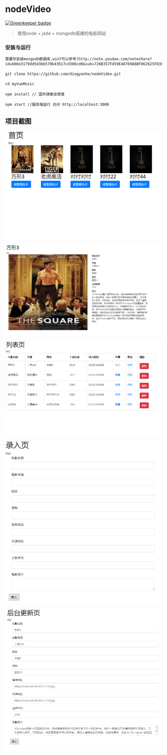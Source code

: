 # nodeVideo

[![Greenkeeper badge](https://badges.greenkeeper.io/dingyanhe/nodeVideo.svg)](https://greenkeeper.io/)

> 使用node + jade + mongodb搭建的电影网站


### 安装与运行

```
需要你安装mongodb数据库,win7可以参考(http://note.youdao.com/noteshare?id=b66e3179dd5d3bb570b43617cd386cd0&sub=726B357F459E48769A6BF862625F83FE)

git clone https://github.com/dingyanhe/nodeVideo.git

cd myVueMusic

npm install // 国外镜像会很慢

npm start //服务端运行 访问 http://localhost:3000
```

## 项目截图

![image](https://github.com/dingyanhe/nodeVideo/blob/master/样例图片/首页.png)

![image](https://github.com/dingyanhe/nodeVideo/blob/master/样例图片/详情页.png)

![image](https://github.com/dingyanhe/nodeVideo/blob/master/样例图片/列表页.png)

![image](https://github.com/dingyanhe/nodeVideo/blob/master/样例图片/录入页.png)

![image](https://github.com/dingyanhe/nodeVideo/blob/master/样例图片/修改页.png)
